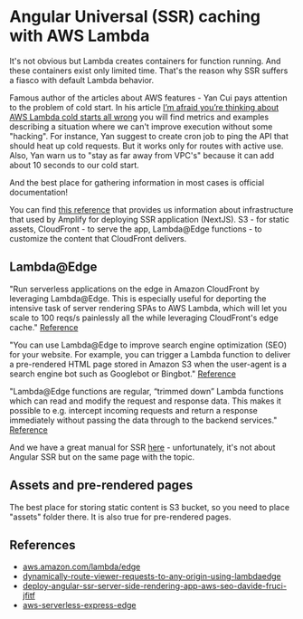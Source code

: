 # Angular Universal (SSR) caching with AWS Lambda

It's not obvious but Lambda creates containers for function running. And these containers exist only limited time. That's the reason why SSR suffers a fiasco with default Lambda behavior.

Famous author of the articles about AWS features - Yan Cui pays attention to the problem of cold start. In his article [I’m afraid you’re thinking about AWS Lambda cold starts all wrong](https://hackernoon.com/im-afraid-you-re-thinking-about-aws-lambda-cold-starts-all-wrong-7d907f278a4f) you will find metrics and examples describing a situation where we can't improve execution without some "hacking". For instance, Yan suggest to create cron job to ping the API that should heat up cold requests. But it works only for routes with active use. Also, Yan warn us to "stay as far away from VPC's" because it can add about 10 seconds to our cold start.

And the best place for gathering information in most cases is official documentation!

You can find [this reference](https://docs.aws.amazon.com/amplify/latest/userguide/ssr-supported-features.html) that provides us information about infrastructure that used by Amplify for deploying SSR application (NextJS). S3 - for static assets, CloudFront - to serve the app, Lambda@Edge functions - to customize the content that CloudFront delivers.

## Lambda@Edge

"Run serverless applications on the edge in Amazon CloudFront by leveraging Lambda@Edge. This is especially useful for deporting the intensive task of server rendering SPAs to AWS Lambda, which will let you scale to 100 reqs/s painlessly all the while leveraging CloudFront's edge cache." [Reference](https://www.npmjs.com/package/aws-serverless-express-edge)

"You can use Lambda@Edge to improve search engine optimization (SEO) for your website. For example, you can trigger a Lambda function to deliver a pre-rendered HTML page stored in Amazon S3 when the user-agent is a search engine bot such as Googlebot or Bingbot." [Reference](https://aws.amazon.com/lambda/edge/)

"Lambda@Edge functions are regular, “trimmed down” Lambda functions which can read and modify the request and response data. This makes it possible to e.g. intercept incoming requests and return a response immediately without passing the data through to the backend services." [Reference](https://www.serverless.com/blog/lambda-at-edge-support-added)

And we have a great manual for SSR [here](https://www.serverless.com/blog/serverless-nextjs/) - unfortunately, it's not about Angular SSR but on the same page with the topic.

## Assets and pre-rendered pages

The best place for storing static content is S3 bucket, so you need to place "assets" folder there. It is also true for pre-rendered pages.

## References

- [aws.amazon.com/lambda/edge](https://aws.amazon.com/lambda/edge/)
- [dynamically-route-viewer-requests-to-any-origin-using-lambdaedge](https://aws.amazon.com/blogs/networking-and-content-delivery/dynamically-route-viewer-requests-to-any-origin-using-lambdaedge/)
- [deploy-angular-ssr-server-side-rendering-app-aws-seo-davide-fruci-jfitf](https://www.linkedin.com/pulse/deploy-angular-ssr-server-side-rendering-app-aws-seo-davide-fruci-jfitf/)
- [aws-serverless-express-edge](https://www.npmjs.com/package/aws-serverless-express-edge)
